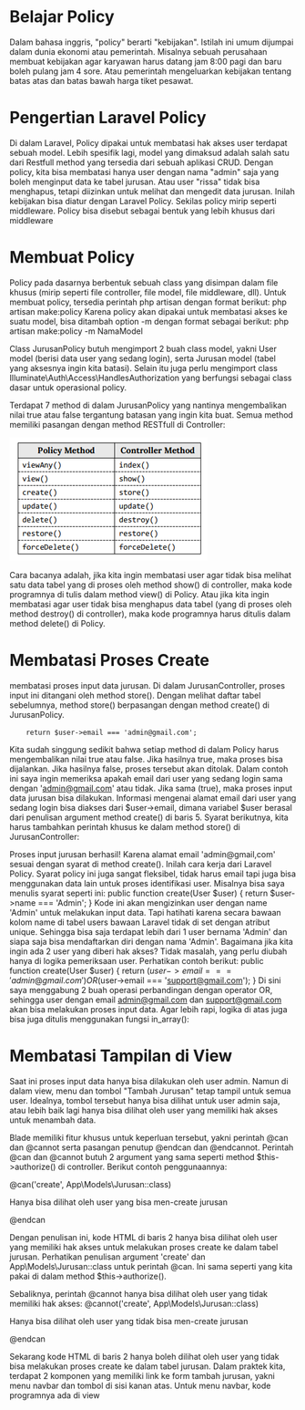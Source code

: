 # Belajar  Policy
Dalam bahasa inggris, "policy" berarti "kebijakan". Istilah ini umum dijumpai dalam dunia
ekonomi atau pemerintah. Misalnya sebuah perusahaan membuat kebijakan agar karyawan
harus datang jam 8:00 pagi dan baru boleh pulang jam 4 sore. Atau pemerintah mengeluarkan
kebijakan tentang batas atas dan batas bawah harga tiket pesawat. 


# Pengertian Laravel Policy
Di dalam Laravel, Policy dipakai untuk membatasi hak akses user terdapat sebuah model.
Lebih spesifik lagi, model yang dimaksud adalah salah satu dari Restfull method yang tersedia
dari sebuah aplikasi CRUD.
Dengan policy, kita bisa membatasi hanya user dengan nama "admin" saja yang boleh
menginput data ke tabel jurusan. Atau user "rissa" tidak bisa menghapus, tetapi diizinkan
untuk melihat dan mengedit data jurusan. Inilah kebijakan bisa diatur dengan Laravel Policy.
Sekilas policy mirip seperti middleware. Policy bisa disebut sebagai bentuk yang lebih khusus
dari middleware

# Membuat Policy
Policy pada dasarnya berbentuk sebuah class yang disimpan dalam file khusus (mirip seperti
file controller, file model, file middleware, dll). Untuk membuat policy, tersedia perintah php
artisan dengan format berikut:
php artisan make:policy <NamaPolicy>
Karena policy akan dipakai untuk membatasi akses ke suatu model, bisa ditambah option -m
dengan format sebagai berikut:
php artisan make:policy <NamaPolicy> -m NamaModel


Class JurusanPolicy butuh mengimport 2 buah class model, yakni User model (berisi data
user yang sedang login), serta Jurusan model (tabel yang aksesnya ingin kita batasi). Selain itu
juga perlu mengimport class Illuminate\Auth\Access\HandlesAuthorization yang berfungsi
sebagai class dasar untuk operasional policy.

Terdapat 7 method di dalam JurusanPolicy yang nantinya mengembalikan nilai true atau false
tergantung batasan yang ingin kita buat. Semua method memiliki pasangan dengan method
RESTfull di Controller:

![alt text](image.png)

Cara bacanya adalah, jika kita ingin membatasi user agar tidak bisa melihat satu data tabel
yang di proses oleh method show() di controller, maka kode programnya di tulis dalam
method view() di Policy.
Atau jika kita ingin membatasi agar user tidak bisa menghapus data tabel (yang di proses oleh
method destroy() di controller), maka kode programnya harus ditulis dalam method delete()
di Policy. 


#  Membatasi Proses Create
membatasi proses input data jurusan. Di dalam
JurusanController, proses input ini ditangani oleh method store(). Dengan melihat daftar
tabel sebelumnya, method store() berpasangan dengan method create() di JurusanPolicy. 

        return $user->email === 'admin@gmail.com';


Kita sudah singgung sedikit bahwa setiap method di dalam Policy harus mengembalikan nilai
true atau false. Jika hasilnya true, maka proses bisa dijalankan. Jika hasilnya false, proses
tersebut akan ditolak.
Dalam contoh ini saya ingin memeriksa apakah email dari user yang sedang login sama dengan
'admin@gmail.com' atau tidak. Jika sama (true), maka proses input data jurusan bisa dilakukan.
Informasi mengenai alamat email dari user yang sedang login bisa diakses dari $user->email,
dimana variabel $user berasal dari penulisan argument method create() di baris 5.
Syarat berikutnya, kita harus tambahkan perintah khusus ke dalam method store() di
JurusanController:

Proses input jurusan berhasil! Karena alamat email 'admin@gmail,com' sesuai dengan syarat di
method create(). Inilah cara kerja dari Laravel Policy.
Syarat policy ini juga sangat fleksibel, tidak harus email tapi juga bisa menggunakan data lain
untuk proses identifikasi user. Misalnya bisa saya menulis syarat seperti ini:
public function create(User $user)
{
 return $user->name === 'Admin';
}
Kode ini akan mengizinkan user dengan name 'Admin' untuk melakukan input data. Tapi hatihati karena secara bawaan kolom name di tabel users bawaan Laravel tidak di set dengan
atribut unique. Sehingga bisa saja terdapat lebih dari 1 user bernama 'Admin' dan siapa saja bisa
mendaftarkan diri dengan nama 'Admin'.
Bagaimana jika kita ingin ada 2 user yang diberi hak akses? Tidak masalah, yang perlu diubah
hanya di logika pemeriksaan user.
Perhatikan contoh berikut:
public function create(User $user)
{
return ($user->email === 'admin@gmail.com')
 OR ($user->email === 'support@gmail.com');
}
Di sini saya menggabung 2 buah operasi perbandingan dengan operator OR, sehingga user
dengan email admin@gmail.com dan support@gmail.com akan bisa melakukan proses input
data.
Agar lebih rapi, logika di atas juga bisa juga ditulis menggunakan fungsi in_array():


# Membatasi Tampilan di View
Saat ini proses input data hanya bisa dilakukan oleh user admin. Namun di dalam view, menu
dan tombol "Tambah Jurusan" tetap tampil untuk semua user. Idealnya, tombol tersebut
hanya bisa dilihat untuk user admin saja, atau lebih baik lagi hanya bisa dilihat oleh user yang
memiliki hak akses untuk menambah data.


Blade memiliki fitur khusus untuk keperluan tersebut, yakni perintah @can dan @cannot serta
pasangan penutup @endcan dan @endcannot. Perintah @can dan @cannot butuh 2 argument
yang sama seperti method $this->authorize() di controller. Berikut contoh penggunaannya:


@can('create', App\Models\Jurusan::class)
    <p>Hanya bisa dilihat oleh user yang bisa men-create jurusan</p>
 @endcan

Dengan penulisan ini, kode HTML di baris 2 hanya bisa dilihat oleh user yang memiliki hak
akses untuk melakukan proses create ke dalam tabel jurusan. Perhatikan penulisan argument
'create' dan App\Models\Jurusan::class untuk perintah @can. Ini sama seperti yang kita pakai
di dalam method $this->authorize().

Sebaliknya, perintah @cannot hanya bisa dilihat oleh user yang tidak memiliki hak akses:
@cannot('create', App\Models\Jurusan::class)
     <p>Hanya bisa dilihat oleh user yang tidak bisa men-create jurusan</p>
 @endcan


Sekarang kode HTML di baris 2 hanya boleh dilihat oleh user yang tidak bisa melakukan
proses create ke dalam tabel jurusan.
Dalam praktek kita, terdapat 2 komponen yang memiliki link ke form tambah jurusan, yakni
menu navbar dan tombol di sisi kanan atas. Untuk menu navbar, kode programnya ada di view 
